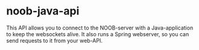 # noob-java-api
This API allows you to connect to the NOOB-server with a Java-application to keep the websockets alive. It also runs a Spring webserver, so you can send requests to it from your web-API.
